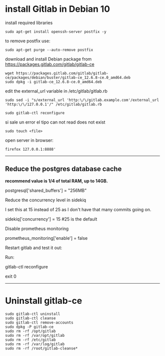 # install Gitlab in Debian 10
install required libraries

    sudo apt-get install openssh-server postfix -y

to remove postfix use:

    sudo apt-get purge --auto-remove postfix


download and install Debian package from https://packages.gitlab.com/gitlab/gitlab-ce

    wget https://packages.gitlab.com/gitlab/gitlab-ce/packages/debian/buster/gitlab-ce_12.6.8-ce.0_amd64.deb
    sudo dpkg -i gitlab-ce_12.6.8-ce.0_amd64.deb


edit the external_url variable in /etc/gitlab/gitlab.rb

    sudo sed -i "s/external_url 'http:\/\/gitlab.example.com'/external_url 'http:\/\/127.0.0.1'/" /etc/gitlab/gitlab.rb

    sudo gitlab-ctl reconfigure


si sale un error el tipo can not read <file> does not exist

    sudo touch <file>

open server in browser:

    firefox 127.0.0.1:8888'



***

## Reduce the postgres database cache

**recommend value is 1/4 of total RAM, up to 14GB.**

postgresql['shared_buffers'] = "256MB"

Reduce the concurrency level in sidekiq

I set this at 15 instead of 25 as I don't have that many commits going on.

sidekiq['concurrency'] = 15 #25 is the default

Disable prometheus monitoring

prometheus_monitoring['enable'] = false

Restart gitlab and test it out:

Run:

gitlab-ctl reconfigure


exit 0

***
# Uninstall gitlab-ce

    sudo gitlab-ctl uninstall
    sudo gitlab-ctl cleanse
    sudo gitlab-ctl remove-accounts
    sudo dpkg -P gitlab-ce
    sudo rm -rf /opt/gitlab
    sudo rm -rf /var/opt/gitlab
    sudo rm -rf /etc/gitlab
    sudo rm -rf /var/log/gitlab
    sudo rm -rf /root/gitlab-cleanse*
